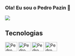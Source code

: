 ### Ola! Eu sou o Pedro Pazin 👋



<main>
<picture>
  <source
    srcset="https://github-readme-stats-phi-sable-93.vercel.app/api?username=PedroPazin&show_icons=true&theme=graywhite&hide_border=true&include_all_commits=true"
    media="(prefers-color-scheme: dark)"
  />
  <source
    srcset="https://github-readme-stats-phi-sable-93.vercel.app/api?username=PedroPazin&show_icons=true&theme=rose&hide_border=true&include_all_commits=true"
    media="(prefers-color-scheme: light), (prefers-color-scheme: no-preference)"
  />
  <img src="https://github-readme-stats-phi-sable-93.vercel.app/api?username=PedroPazin&show_icons=true" />
</picture>
</main>

## Tecnologias

<div style="display: inline_block">
  <img align="center" alt="Pedro Python" height="30" width="40" src="https://cdn.jsdelivr.net/gh/devicons/devicon@latest/icons/python/python-plain.svg" />
  <img align="center" alt="Pedro Wordpress" height="30" width="40" src="https://cdn.jsdelivr.net/gh/devicons/devicon@latest/icons/wordpress/wordpress-plain.svg" />
  <img align="center" alt="Pedro C#" height="30" width="40" src="https://cdn.jsdelivr.net/gh/devicons/devicon@latest/icons/csharp/csharp-original.svg" />
  <img align="center" alt="Pedro Java" height="30" width="40" src="https://cdn.jsdelivr.net/gh/devicons/devicon@latest/icons/java/java-original.svg" />
</div>


